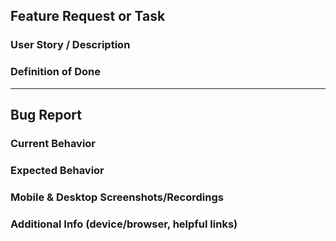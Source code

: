 <!-- Fill out the appropriate template and delete nonappicable lines -->

## Feature Request or Task
### User Story / Description
### Definition of Done

-------
## Bug Report
### Current Behavior
### Expected Behavior
### Mobile & Desktop Screenshots/Recordings
### Additional Info (device/browser, helpful links)
